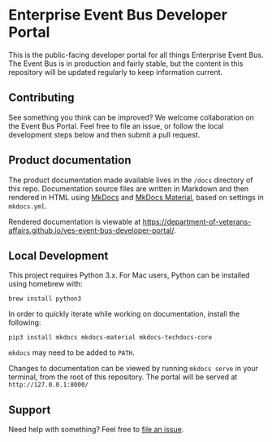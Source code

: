 # Enterprise Event Bus Developer Portal

This is the public-facing developer portal for all things Enterprise Event Bus. The Event Bus is in production and fairly stable, but the content in this repository will be updated regularly to keep information current. 

## Contributing

See something you think can be improved? We welcome collaboration on the Event Bus Portal. Feel free to file an issue, or follow the local development steps below and then submit a pull request. 

## Product documentation

The product documentation made available lives in the `/docs` directory of this repo. Documentation source files are written in Markdown and then rendered in HTML using [MkDocs](https://github.com/mkdocs/mkdocs) and [MkDocs Material](https://squidfunk.github.io/mkdocs-material/), based on settings in `mkdocs.yml`. 

Rendered documentation is viewable at https://department-of-veterans-affairs.github.io/ves-event-bus-developer-portal/.

## Local Development

This project requires Python 3.x. For Mac users, Python can be installed using homebrew with:

`brew install python3`

In order to quickly iterate while working on documentation, install the following:

`pip3 install mkdocs mkdocs-material mkdocs-techdocs-core`

`mkdocs` may need to be added to `PATH`.

Changes to documentation can be viewed by running `mkdocs serve` in your terminal, from the root of this repository. The portal will be served at `http://127.0.0.1:8000/`

## Support

Need help with something? Feel free to [file an issue](https://github.com/department-of-veterans-affairs/ves-event-bus-developer-portal/issues). 
